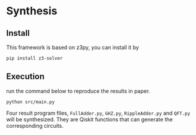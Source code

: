 # Synthesis

## Install
This framework is based on z3py, you can install it by
```
pip install z3-solver
```

## Execution
run the command below to reproduce the results in paper.
```
python src/main.py
```
Four result program files, `FullAdder.py`, `GHZ.py`, `RippleAdder.py` and `QFT.py` will be synthesized. They are Qiskit functions that can generate the corresponding circuits. 